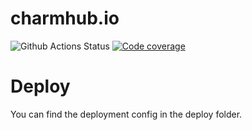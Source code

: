 # charmhub.io

![Github Actions Status](https://github.com/canonical-web-and-design/charmhub.io/workflows/master%20checks/badge.svg) [![Code coverage](https://codecov.io/gh/canonical-web-and-design/charmhub.io/branch/master/graph/badge.svg)](https://codecov.io/gh/canonical-web-and-design/charmhub.io)

# Deploy
You can find the deployment config in the deploy folder.
